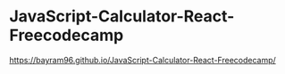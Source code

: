 # JavaScript-Calculator-React-Freecodecamp
https://bayram96.github.io/JavaScript-Calculator-React-Freecodecamp/
